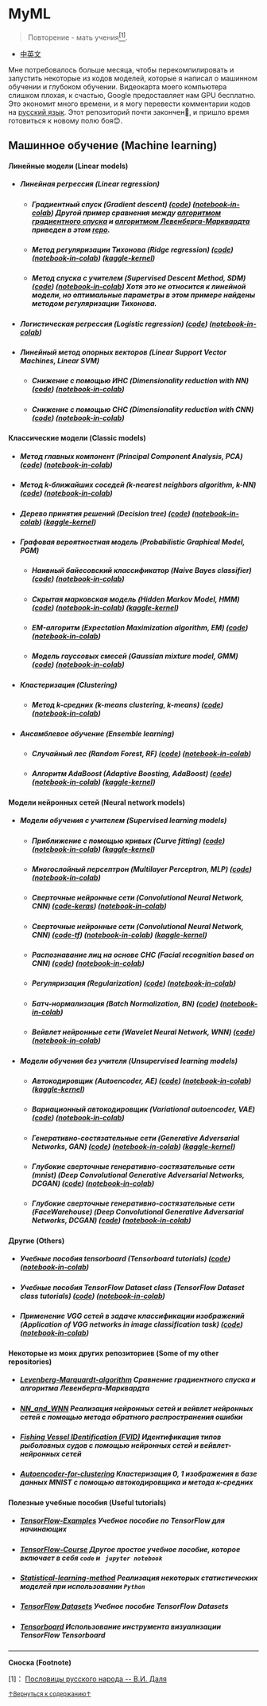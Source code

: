 # MyML
> Повторение - мать учения<a href='#fn1' name='fn1b'><sup>[1]</sup></a>.
- [中英文](README.md)

Мне потребовалось больше месяца, чтобы перекомпилировать и запустить некоторые из кодов моделей, которые я написал о машинном обучении и глубоком обучении. Видеокарта моего компьютера слишком плохая, к счастью, Google предоставляет нам GPU бесплатно. Это экономит много времени, и я могу перевести комментарии кодов на [русский язык](README_RU.md). Этот репозиторий почти закончен🤣, и пришло время готовиться к новому полю боя😊.  

## Машинное обучение (Machine learning)

#### Линейные модели (Linear models)

- ##### Линейная регрессия (Linear regression)
    + ##### Градиентный спуск (Gradient descent) ([code](codes/Linear_models/linear_regression_RU.py)) ([notebook-in-colab](notebooks(colab)/Linear_models/linear_regression_RU.ipynb)) Другой пример сравнения между [алгоритмом градиентного спуска](https://en.wikipedia.org/wiki/Gradient_descent) и [алгоритмом Левенберга-Марквардта](https://en.wikipedia.org/wiki/Levenberg%E2%80%93Marquardt_algorithm) приведен в этом [repo](https://github.com/jswanglp/Levenberg-Marquardt-algorithm/blob/master/README.pdf).
    + ##### Метод регуляризации Тихонова (Ridge regression) ([code](codes/Linear_models/RR_RU.py)) ([notebook-in-colab](notebooks(colab)/Linear_models/RR_RU.ipynb)) ([kaggle-kernel](https://www.kaggle.com/jswanglp/ridge-regression))
    + ##### Метод спуска с учителем (Supervised Descent Method, SDM) ([code](codes/Linear_models/SDM_RU.py)) ([notebook-in-colab](notebooks(colab)/Linear_models/SDM_RU.ipynb)) Хотя это не относится к линейной модели, но оптимальные параметры в этом примере найдены методом регуляризации Тихонова.

- ##### Логистическая регрессия (Logistic regression) ([code](codes/Linear_models/logistic_regression_RU.py)) ([notebook-in-colab](notebooks(colab)/Linear_models/logistic_regression_RU.ipynb))

- ##### Линейный метод опорных векторов (Linear Support Vector Machines, Linear SVM)
  
    + ##### Снижение с помощью ИНС (Dimensionality reduction with NN) ([code](codes/Linear_models/linear_SVM_RU.py)) ([notebook-in-colab](notebooks(colab)/Linear_models/linear_SVM_RU.ipynb))
    + ##### Снижение с помощью СНС (Dimensionality reduction with CNN) ([code](codes/Linear_models/linear_SVM(CNN)_RU.py)) ([notebook-in-colab](notebooks(colab)/Linear_models/linear_SVM(CNN)_RU.ipynb))

#### Классические модели (Classic models)

- ##### Метод главных компонент (Principal Component Analysis, PCA) ([code](codes/Classic_models/PCA_RU.py)) ([notebook-in-colab](notebooks(colab)/Classic_models/PCA_RU.ipynb))

- ##### Метод k-ближайших соседей (k-nearest neighbors algorithm, k-NN) ([code](codes/Classic_models/KNN_main_RU.py)) ([notebook-in-colab](notebooks(colab)/Classic_models/KNN_RU.ipynb))

- ##### Дерево принятия решений (Decision tree) ([code](codes/Classic_models/Decision_tree_RU.py)) ([notebook-in-colab](notebooks(colab)/Classic_models/Decision_tree_RU.ipynb)) ([kaggle-kernel](https://www.kaggle.com/jswanglp/decision-tree))

- ##### Графовая вероятностная модель (Probabilistic Graphical Model, PGM)
    + ##### Наивный байесовский классификатор (Naive Bayes classifier) ([code](codes/Classic_models/NB_RU.py)) ([notebook-in-colab](notebooks(colab)/Classic_models/NB_RU.ipynb))
    + ##### Скрытая марковская модель  (Hidden Markov Model, HMM) ([code](codes/Classic_models/HMM_RU.py)) ([notebook-in-colab](notebooks(colab)/Classic_models/HMM_RU.ipynb)) ([kaggle-kernel](https://www.kaggle.com/jswanglp/hmm-gaussian))
    + ##### EM-алгоритм (Expectation Maximization algorithm, EM) ([code](codes/Classic_models/EM_RU.py)) ([notebook-in-colab](notebooks(colab)/Classic_models/EM_RU.ipynb))
    + ##### Модель гауссовых смесей (Gaussian mixture model, GMM) ([code](codes/Classic_models/GMM_RU.py)) ([notebook-in-colab](notebooks(colab)/Classic_models/GMM_RU.ipynb))

- ##### Кластеризация (Clustering)
    + ##### Метод k-средних (k-means clustering, k-means) ([code](codes/Classic_models/kmeans_RU.py)) ([notebook-in-colab](notebooks(colab)/Classic_models/kmeans_RU.ipynb))

- ##### Ансамблевое обучение (Ensemble learning)
    + ##### Случайный лес (Random Forest, RF) ([code](codes/Classic_models/RF_RU.py)) ([notebook-in-colab](notebooks(colab)/Classic_models/RF_RU.ipynb))
    + ##### Алгоритм AdaBoost (Adaptive Boosting, AdaBoost) ([code](codes/Classic_models/Adaboost_main_RU.py)) ([notebook-in-colab](notebooks(colab)/Classic_models/Adaboost_RU.ipynb)) ([kaggle-kernel](https://www.kaggle.com/jswanglp/adaboost))

#### Модели нейронных сетей (Neural network models)

- ##### Модели обучения с учителем (Supervised learning models)
    + ##### Приближение с помощью кривых (Curve fitting) ([code](codes/Neural_network_models/Supervised_learning_models/curve_fitting_RU.py)) ([notebook-in-colab](notebooks(colab)/Neural_network_models/Supervised_learning_models/curve_fitting_RU.ipynb)) ([kaggle-kernel](https://www.kaggle.com/jswanglp/curve-fitting))
    + ##### Многослойный персептрон (Multilayer Perceptron, MLP) ([code](codes/Neural_network_models/Supervised_learning_models/MLP_RU.py)) ([notebook-in-colab](notebooks(colab)/Neural_network_models/Supervised_learning_models/MLP_RU.ipynb))
    + ##### Сверточные нейронные сети (Convolutional Neural Network, CNN) ([code-keras](codes/Neural_network_models/Supervised_learning_models/CNN_keras_RU.py)) ([notebook-in-colab](notebooks(colab)/Neural_network_models/Supervised_learning_models/CNN_keras_RU.ipynb))
    + ##### Сверточные нейронные сети (Convolutional Neural Network, CNN) ([code-tf](codes/Neural_network_models/Supervised_learning_models/CNN_tf_RU.py)) ([notebook-in-colab](notebooks(colab)/Neural_network_models/Supervised_learning_models/CNN_tf_RU.ipynb)) ([kaggle-kernel](https://www.kaggle.com/jswanglp/cnn-tf))
    + ##### Распознавание лиц на основе СНС (Facial recognition based on CNN) ([code](codes/Neural_network_models/Supervised_learning_models/Facial_recognition_RU.py)) ([notebook-in-colab](notebooks(colab)/Neural_network_models/Supervised_learning_models/Facial_recognition_RU.ipynb))
    + ##### Регуляризация (Regularization) ([code](codes/Neural_network_models/Supervised_learning_models/Facial_recognition_l2_RU.py)) ([notebook-in-colab](notebooks(colab)/Neural_network_models/Supervised_learning_models/Facial_recognition_l2_RU.ipynb))
    + ##### Батч-нормализация (Batch Normalization, BN) ([code](codes/Neural_network_models/Supervised_learning_models/Facial_recognition_bn_RU.py)) ([notebook-in-colab](notebooks(colab)/Neural_network_models/Supervised_learning_models/Facial_recognition_bn_RU.ipynb))
    + ##### Вейвлет нейронные сети (Wavelet Neural Network, WNN) ([code](codes/Neural_network_models/Supervised_learning_models/WNN_RU.py)) ([notebook-in-colab](notebooks(colab)/Neural_network_models/Supervised_learning_models/WNN_RU.ipynb))

- ##### Модели обучения без учителя (Unsupervised learning models)
    + ##### Автокодировщик (Autoencoder, AE) ([code](codes/Neural_network_models/Unsupervised_learning_models/AE_RU.py)) ([notebook-in-colab](notebooks(colab)/Neural_network_models/Unsupervised_learning_models/AE_RU.ipynb)) ([kaggle-kernel](https://www.kaggle.com/jswanglp/autoencoder))
    + ##### Вариационный автокодировщик (Variational autoencoder, VAE) ([code](codes/Neural_network_models/Unsupervised_learning_models/VAE_RU.py)) ([notebook-in-colab](notebooks(colab)/Neural_network_models/Unsupervised_learning_models/VAE_RU.ipynb))
    + ##### Генеративно-состязательные сети (Generative Adversarial Networks, GAN) ([code](codes/Neural_network_models/Unsupervised_learning_models/GAN_RU.py)) ([notebook-in-colab](notebooks(colab)/Neural_network_models/Unsupervised_learning_models/GAN_RU.ipynb)) ([kaggle-kernel](https://www.kaggle.com/jswanglp/gan-tf))
    + ##### Глубокие сверточные генеративно-состязательные сети (mnist) (Deep Convolutional Generative Adversarial Networks, DCGAN) ([code](codes/Neural_network_models/Unsupervised_learning_models/DCGAN_RU.py)) ([notebook-in-colab](notebooks(colab)/Neural_network_models/Unsupervised_learning_models/DCGAN_RU.ipynb))
    + ##### Глубокие сверточные генеративно-состязательные сети (FaceWarehouse) (Deep Convolutional Generative Adversarial Networks, DCGAN) ([code](codes/Neural_network_models/Unsupervised_learning_models/DCGAN_for_faces_RU.py)) ([notebook-in-colab](notebooks(colab)/Neural_network_models/Unsupervised_learning_models/DCGAN_for_faces_RU.ipynb))

#### Другие (Others)

- ##### Учебные пособия tensorboard (Tensorboard tutorials) ([code](codes/Others/tensorboard_tutorials_RU.py)) ([notebook-in-colab](notebooks(colab)/Others/tensorboard_tutorials_RU.ipynb))

- ##### Учебные пособия TensorFlow Dataset class (TensorFlow Dataset class tutorials) ([code](codes/Others/Dataset_tutorials_RU.py)) ([notebook-in-colab](notebooks(colab)/Others/Dataset_tutorials_RU.ipynb))

- ##### Применение VGG сетей в задаче классификации изображений (Application of VGG networks in image classification task) ([code](codes/Others/VGG16_RU.py)) ([notebook-in-colab](notebooks(colab)/Others/VGG16_RU.ipynb))

#### Некоторые из моих других репозиториев (Some of my other repositories)

- ##### [Levenberg-Marquardt-algorithm](https://github.com/jswanglp/Levenberg-Marquardt-algorithm) Сравнение градиентного спуска и алгоритма Левенберга-Марквардта

- ##### [NN_and_WNN](https://github.com/jswanglp/NN_and_WNN) Реализация нейронных сетей и вейвлет нейронных сетей с помощью метода обратного распространения ошибки

- ##### [Fishing Vessel IDentification (FVID)](https://github.com/jswanglp/FVID) Идентификация типов рыболовных судов с помощью нейронных сетей и вейвлет-нейронных сетей

- ##### [Autoencoder-for-clustering](https://github.com/jswanglp/Autoencoder-for-clustering) Кластеризация 0, 1 изображения в базе данных MNIST с помощью автокодировщика и метода к-средних

#### Полезные учебные пособия (Useful tutorials)

- ##### [TensorFlow-Examples](https://github.com/aymericdamien/TensorFlow-Examples) Учебное пособие по TensorFlow для начинающих

- ##### [TensorFlow-Course](https://github.com/machinelearningmindset/TensorFlow-Course) Другое простое учебное пособие, которое включает в себя `code` и ` jupyter notebook`

- ##### [Statistical-learning-method](https://github.com/wzyonggege/statistical-learning-method) Реализация некоторых статистических моделей при использовании `Python`

- ##### [TensorFlow Datasets](https://github.com/tensorflow/datasets) Учебное пособие TensorFlow Datasets

- ##### [Tensorboard](https://github.com/tensorflow/tensorboard) Использование инструмента визуализации TensorFlow Tensorboard

-----
**Сноска (Footnote)**

<a name='fn1'>[1]</a>： [Пословицы русского народа -- В.И. Даля](http://dslov.ru/txt/81/t81_168.htm)

<a href='#fn1b'><small>↑Вернуться к содержанию↑</small></a>